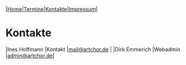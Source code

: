 |[Home](index.md)|[Termine](termine.md)|[Kontakte](kontakte.md)|[Impressum](impressum.md)|

# Kontakte

|Ines Hoffmann |Kontakt  |mail@artchor.de |
|Dirk Emmerich |Webadmin |admin@artchor.de|
